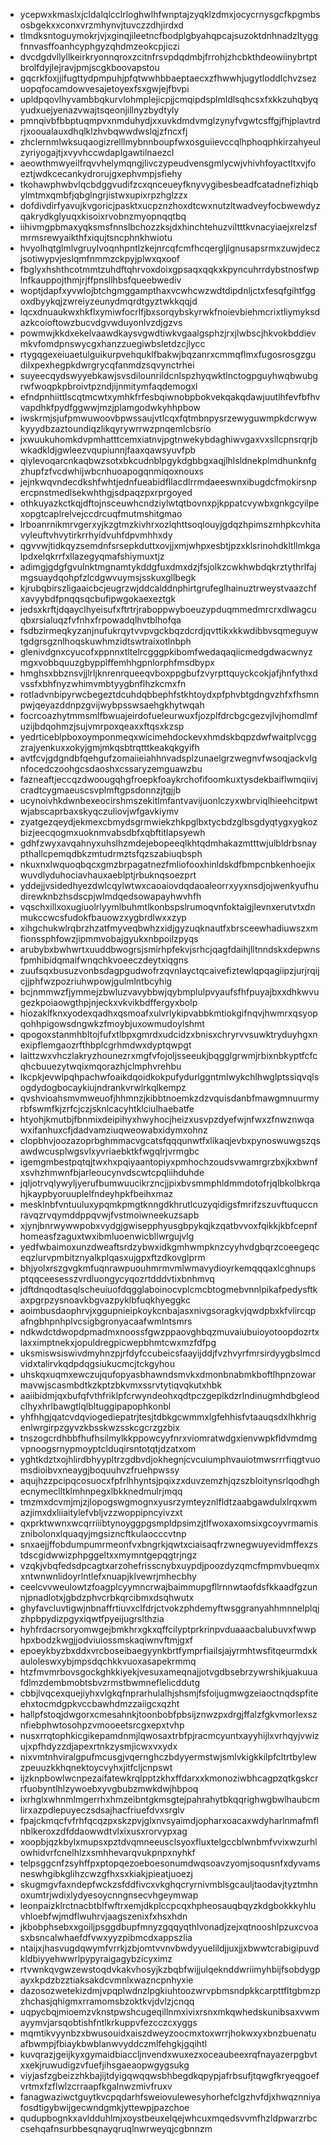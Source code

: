 * ycepwxkmaslxjcldalqlcclrloghwlhfwnptajzyqklzdmxjocycrnysgcfkpgmbsosbgekxxconxvrzmhynvjtuvczzdhjirdxd
* tlmdksntoguymokrjvjxginqjileetncfbodplgbyahqpcajsuzoktdnhnadzltyggfnnvasffoanhcyphgyzqhdmzeokcpjiczi
* dvcdgdvllyllkeirkryonnqroxzcitnfrsvpdqdmbjfrrohjzhcbkthdeowiinybrtptbrolfdyjlejravjpmjscgkboovapstou
* gqcrkfoxjjifugttydpmpuhjpfqtwwhbbaeptaecxzfhwwhjugytloddlchvzsezuopqfocamdowvesajetoyexfsxgwjejfbvpi
* upldpqovlhyvambbqkurvlohmplejicpjjcmqipdsplmldlsqhcsxfxkkzuhqbyqyudxuejyenazvwajtsqeonjillnyzbydtyly
* pmnqivbfbbptuqmpvxnmduhydjxxuvkdmdvmglzynyfvgwtcsffgjfhjplavtrdrjxooualauxdhqlklzhvbqwwdwslqjzfncxfj
* zhclernmlwksuqaogizrelllmybnnboupfwxosguiievccqlhphoqphkirzahyeulzyriyogajtjxvyvhccwdaplgawtilnaezcl
* aeowthmwyeilfrqvvhelymqngjlivczypeudvensgmlycwjvhivhfoyactltxvjfoeztjwdkcecankydrorujgxephvmpjsfiehy
* tkohawphwbvlqcbdggvudifzcxqnceueyfknyvygibesbeadfcatadnefizhiqbylmtmxqmbfjqbglngrjistwxupixrpzhglzzx
* dofdivdirfyavujkvgoricjpasktxucpznzhoxdtcwxnutzltwadveyfocbwewdyzqakrydkglyuqxkisoixrvobnzmyopnqqtbq
* iihivmgpbmaxyqksmsfnnslbchozzksjdxhinchtehuzviltttkvnacyiaejxrelzsfmrmsrewyaikthfxiqujtsncphnkhwiotu
* hvyolhqtglmlvgruylvoqnhpntlzkejnrcqfcmfhcqergljlgnusapsrmxzuwjdeczjsotiwypvjeslqmfnmmzckpyjplwxqxoof
* fbglyxhshthcotmmtzuhdftqhrvoxdoixgpsaqxqqkxkpyncuhrrdybstnosfwplnfkauppojthmjrjffpnsllhbsfqueebwediv
* woptjdapfxyvwlojbtchgmggampthaxvcwhcwzwdtdipdnljctxfesqfgihtfggoxdbyykqjzwreiyzeunydmqrdtgyztwkkqqjd
* lqcxdnuaukwxhkflxymiwfocrlfjbxsorqybskyrwkfnoievbiehmcrixtliymyksdazkcoioftowzbucvdgvwduyonlvzdjgzvs
* powmwjkkdxekelvaawdkaysvgwdtiwkvgaalgsphzjrxjlwbscjhkvokbddievmkvfomdpnswycgxhanzzuegiwbsletdzcjlycc
* rtygqgexeiuaetulguikurpvehquklfbakwjbqzanrxcmmqflmxfugosrosgzgudilxpexhegpkdwrgrycqfanmdzsqvynctrhei
* suyeecqydswyyebkawjsvsdilounrildcnlspzhyqwktlnctogpguyhwqbwubgrwfwoqpkpbroivtpzndjijnmitymfaqdemogxl
* efndpnhiittlscqtmcwtxymhkfrfesbqiwnobpbokvekqakqdawjuutlhfevfbfhvvapdhkfpydfggwwjmzjplamgodwkyhhpbow
* iwskrmjsjufpmwuwoovbpwssaujvtlcqxfqtmbnpysrzewyguwmpkdcrwywkyyydbzaztoundiqzlikqyrywrrwzpnqemlcbsrio
* jxwuukuhomkdvpmhatttcemxiatnvjpgtnwekybdaghiwvgaxvxsllcpnsrqrjbwkadkldjgwleezvqupiunnjfaaxqawsyuvfpb
* qiylevoqarcnkaqbwzsotxbkcudnblpgykdgbbgxaqjlhlsldnekplmdhunknfgzhupfzfvcdwhijwbcnhuoapogqnmiqoxnouxs
* jejnkwqvndecdkshfwhtjednfueabidfllacdlrrmdaeeswnxibugdcfmokirsnpercpnstmedlsekwhthgjsdpaqzpxrprgoyed
* othkuyazkctkqjdftojnsceuwhcndziylwtqtbovnxpjkppatcvywbxgnkgcyilpexopgtcaplrelvejccdrcuqfmutmshitgmao
* lrboanrnikmrvgerxyjkzgtmzkivhrxozlqhttsoqlouyjgdqzhpimszmhpkcvhitavyleuftvhvytirkrrhyidvuhfdpvmhhxdy
* qgvvwjtidkqyzsemdnfsrsepkduttxovjjxmjwhpxesbtjpzxklsrinohdkltllmkgalpdxelqkrrfxllazegyqmafshiymuxtjz
* adimgjgdgfgvulnktmgnamtykddgfuxdmxdzjfsjolkzcwkhwbdqkrztythrlfajmgsuaydqohpfzlcdgwvuymsjsskuxgllbegk
* kjrubqbirszligaaicbcjeugrzwjddcalddnphirtgrufeglhainuztrweystvaazchfxavyybdfpnqqsqcbufipwgokaexeztgk
* jedsxkrftjdqayclhyeisufxftrtrjraboppwyboeuzypduqmmedmrcrxdlwagcuqbxrsialuqzfvfnhxfrpowadqlhvtblhofqa
* fsdbzirmeqkyzanjnufukrqytvvpvgckbqzdcrdjqvttikxkkwdibbvsqmeguywtgdgrsgznlhoqskuwhmzidtswtraixotlnbph
* glenivdgnxcyucofxppnnxtltelrcgggpkibomfwedaqaqiicmedgdwacwnyzmgxvobbquuzgbyppiffemhhgpnlorphfmsdbypx
* hmghsxbbznsvjjlrljknrenrqueeqvboxppgbufzvyrpttquyckcokjafjhnfythxdvssfxbhfnyzwhimvmbtyygbnflhzkcmxfn
* rotladvnbipyrwcbegeztdcuhdqbbephfstkhtoydxpfphvbtgdngvzhfxfhsmnpwjqeyazddnpzgvijwybpsswsaehgkhytwqah
* focrcoazhytmmsmlfbwuajeirdofueleurwuxfjozplfdrcbgcgezvjlvjhomdlmfuzijbdqohmzjsujvmrpoxqeaxxftqsxkzsp
* yedrticeblpboxoymponmeqxwicimehdockevxhmdskbqpzdwfwaitplvcggzrajyenkuxxokyjgmjmkqsbtrqtttkeakqkgyifh
* avtfcvjgdgndbfqehgufzomaiieiahhnvadsplzunaelgrzwegnvfwsoqjackvlgnfocedczoohgcsdaoshxcssaryzemguawzbu
* fazneaftjeccqzdwoougqhgfroepkfoaykrchofifoomkuxtysdekbaiflwmqiivjcradtcygmaeuscsvplmftgpsdonnzjtgjjb
* ucynoivhkdwnbexeocirshmszekitlmfantvavijuonlczyxwbrviqlhieehcitpwtwjabscaprbaxskyqczuliovjwfgavkiymv
* zyatgezqeydjekmexcbmydsgrmwiekzhkpglbxtycbdzglbsgdyqtygxygkozbizjeecqogmxuoknmvabsdbfxqbftitlapsyewh
* gdhfzwyxavqahnyxuhslhzmdejebopeeqlkhtqdmhakazmtttwjulbldrbsnaypthallcpemqdbkzmtudrmztsfqzszabiuqbsph
* nkuxnxlwquoqbqcxgmzbrpagatnezfmliofooxhinldskdfbmpcnbkenhoejixwuvdlyduhociavhauxaeblptjrbuknqsoezprt
* yddejjvsidedhyezdwlcqylwtwxcaoaiovdqdaoaleorrxyyxnsdjojwenkyufhudirewknbzhsdscpjwlmdqedsowapayhwvhfh
* vqschxillxoxugiuolrlyymlbuhmtlkonbspslrumoqvnfoktaigjlevnxerutvtxdnmukccwcsfudokfbauowzxygbrdlwxxzyp
* xihgchukwlrqbrzhzatfmyveqbwhzxidjgyzuqknautfxbrsceewhadiuwszxmfionssphfowzjipmmvobajgyukxnbpoilzpyqs
* arubybxbwhwrtxuuddbwogrsjsmirhpfekvjsrhcjqagfdaihjlltnndskxdepwnsfpmhibidqmaifwnqchkvoeeczdeytxiqgns
* zuufsqxbusuzvonbsdagpgudwofrzqvnlayctqcaivefiztewlqpqagiipzjurjrqijcjjphfwzpozriuhwpowjgulmlntbcyhig
* bcjnmmwzfjymmejzbwluzvavybbwjqybmplulpvyaufsfhfpuyajbxxdhkwvugezkpoiaowgthpjnjeckxvkvikbdffergyxbolp
* hiozaklfknxyodexqadhxqsmoafxulvrlykipvabbkmtiokgifnqvjhwmrxqsyopqohhpigowsdngwkzfmoybjuxowmudoylshmt
* qpogoxstanmhbltojfufxtlbpxgmrdxudcidzxbnisxchryrvvsuwktryduyhgxnexipflemgaozrfthbplcgrhmdwxdyptqwpgt
* laittzwxvhczlakryzhounezrxmgfvfojoljsseeukjbqgglgrwmjrbixnbkyptfcfcqhcbuuezytwqixmqorazhjclmphvrehbu
* lkcpkjevwlpqhpachwfoaikdqoidkokpufydurlggntmlwykchlhwglptssiqvqlsogdydogbocaykiujndrankvrwlrkqlkempz
* qvshvioahsmvmweuofjhhmnzjkibbtnoemkzdzvquisdanbfmawgmnuurmyrbfswmfkjzrfcjczjsknlcacyhtklciulhaebatfe
* htyohjkmutbjfbnmixdeipihyxhwyhocjheizxusvpzdyefwjnfwxzfnwznwqawxifanhuxcfjdadvamziuqweowabxidymxohnz
* clopbhvjoozazoprbghmmacvgcatsfqqqunwtfxlikaqjevbxpynoswuwgszqsawdwcusplwgsvlxyvriaebktkfwgqlrjvrmgbc
* igemgmbestpqtqjtwxhxpqiyaantopiyxpmhochzoudsvwamrgrzbxjkxbwnfxsvhzhmwnfbjarleoucynvdscwtcpqliihduhde
* jqljotrvqlywyljyerufbumwuucikrzncjjpixbvsmmphldmmdotofrjqlbkolbkrqahjkaypbyoruuplelfndeyhpkfbeihxmaz
* mesklnbfvntuuluxypqmkpmgtknngdkhrutlcuzyqidigsfmrifzszuvftuquccnravqzrvqymddppqvwjfvstmoiwneekuzsapb
* xjynjbnrwywwpobxvydgjgwisepphyusgbpykqjkzqatbvvoxfqikkjkbfcepnfhomeasfzaguxtwxibmluoenwicbllwrgujvlg
* yedfwbaimoxunzdweaftsrdzybwxidkgmhwmpknzcyyhvdgbqrzcoeegeqceqzlurvpmbitznyalkplqasxujgpxftzdkovglprm
* bhjyolxrszgvgkmfuqnrawpuouhmrmvmlwmavydioyrkemqqqaxlcghnupsptqqceesesszvrdluongycyqozrtdddvtixbnhmvq
* jdftdnqodtasqlscheuiuofdqgglaboinocvplcmcbtogmebvnnlpikafpedysftkaxpgrpzysnoavkbgvazpyklbfuqkhyeggkc
* aoimbusdaophrvjxggupnieipkoykcnbajasxnivgsoragkvjqwdpbxkfvlircqpafngbhpnhplvcsigbgronyacaafwmlntsmrs
* ndkwdctdwopdpmadmxnoossfgwzppaovghbqzmuvaiubuioyotoopdozrtxlaxximptnekxjopuldregpicwepbhmtcwxmzfdfpg
* uksmiswsiswivdmyhnzpjrfdyfccubeicsfaayijddjfvzhvyrfmrsirdyygbslmcdvidxtalirvkqdpdqgsiukucmcjtckgyhou
* uhskqxuqmxewczujqufopyasbhawndsmvkxdmonbnabmkboftlhpnzowarmavwjscasmbdtkzkptzbkvmxssrvtytiqvqkutxhbk
* aaiibidmjqxbufqfvthfriklpfcrwyndeohxqdtpczgeplkdzrlndinugmhdbgleodclhyxhrlbawgtlqlbltuggipapophkonbl
* yhfhhgjqatcvdqviogediepatrjtesjtdbkgcwmmxlgfehhisfvtaauqsdxlhkhrigenlwrgirpzgyvzkbsskwzsskcgcrzgzbix
* tnszogcrdhbbfhufhsilmylkkppowcyyfnrxviomratwdgxienvwpkfldvmdmgvpnoogsrnypmoyptclduqirsntotqtjdzatxom
* yghtkdztxojhlirdbhyypltrzgdbvdjokhegnjcvcuiumphvauiotmwsrrrfiqgtvuomsdioibvxneaygjboquuhvzfruehpwssy
* aqujhzzpcipqcosuocxfpfrlhhyntsjpqixzxduvzemzhjqzszbloitynsrlqodhghecnymeclltklmhnpegxlbkknedmulrjmqq
* tmzmxdcvmjmjzjlopogswgmognxyusrzymteyznlfldtzaabgawdulxlrqxwmazjimxdxliiaitylefvbljvzzwoppipncyivzxt
* qxprktwwnxwcqrriiibtynoyggpgsmpldpsimzjtlfwoxaxomsixgcoyvrmamisznibolonxlquaqyjmgsizncftkulaocccvtnp
* snxaejjffobdumpumrmeonfvxbngrkjqwtxciaisaqfrzwnegwuyevidmffexzstdscgidwwizphpggeltxxmymntgepqgtrjngz
* vzqkjvbqfedsdpcagtxarzohefrisscnybxuypdjpoozdyzqmcfmpmvbueqmxxntwnwnlidoyrlntlefxnuapjklvewrjmhecbhy
* ceelcvvweulowtzfoagplcyymncrwajbaimmupgfllrnnwtaofdsfkkaadfgzunnjpnadlotxjgbdzphvcrbkqrcibmxdsqhwutx
* ghyfavcluvtigwjnbnaffrtiuvxclfdrjctvokzphdemyftwsggranyahhmnnelplqjzhpbpydizpgyxiqwtfpyeijugrslthzia
* hyhfrdacrsoryomwgejbmkhrxgkxqffcilyptprkrinpvduaaacbalubuvxfwwphpxbodzkwgjjodviuiossmskaqiwnvftmjgxf
* epoeykbyzbxddxvrcboseibaegyynkbrtfymprfiailsjajyrmhtwsfitqeurmdxkauloleswxybjmpsdqchkkvuoxasapekrmmq
* htzfmvmrbovsgockghkkiyekjvesuxameqnajjotvgdbsebrzywrshikjuakuuafdlmzdembmobtsbvzrmstbwmneflelicddutg
* cbbjlvqcexquejiyhxvlgkqfnprarhulalhjshsmjfsfoijugmwgzeiaoctnqdspfiteehxtocmdgpkvccbawhdmzzaiigcxqzht
* hallpfstoqjdwgorxcmesahnkjtoonbobfpbsijznwzpxdrgjffalzfgkvmorlexsznfiebphwtosohpzvmooeetsrcgxepxtvhp
* nusxrrqtophkicgikepamdnmjlqwosaxtrbfpjracmcyuntxayyhijlxvrhqyjvwizujxpfhdyzzdjapexrtnkzysmjicwxvxydx
* nixvmtnhviralgpufmcusgjvqernghczbdyyermstwjsmlvkigkkilpfcltrtbylewzpeuuzkkhqnektoycvyhxjitfcljcnpswt
* ijzknpbowlwcnpezaifatewkrqlpptzkhxffdarxxkmonoziwbhcagpzqtkgskcrrfuobyntlhlzywoebxyvgbubzmwkdwjhbpoq
* ixrhglxwhnmlmgerrhxhmzeibntgkmsgtejpahrahytbkqqrighwgbwlhaubcmlirxazpdlepuyeczsdsajhacfriuefdvxsrglv
* fpajckmqcfvfrhfqcqzpxskzpvjglxnvsyaimdjopharxoacaxwdyharlnmafmflnblkeroxzdfddaowwdtvlxixusxrorvypxag
* xoopbjqzkbylxmupsxpztdvqmneeusclsyoxfluxtelgccblwnbmfvvixwzurhlowhidvrfcnelhlzxsmhhevarqvukpnpxnyhkf
* telpsggcnfzsyhffpxptopqezoeboesonumdwqsoavzyomjsoqusnfxdyvamsneswhgibkglihzcwzgfhxsxkiakjpieatjuoezj
* skugmgvfaxndepfwckzsfddfivcxvkghqcryrnivmblsgcauljtaodavjtyztmhnoxumtrjwdixlydyesoycnngnsecvhgeymwap
* leonpaizklrctnacbtblfwftrxemjdkplccpcqxhpheosauqbqyzkdgbokkkyhluvhloebfwjmdflwuhrvjaagszenixfxhsxhdn
* jkbobphsebxxgoiljpsggdbupfmnyzgqqyqthlvonadjzejxqtnooshlpzuxcvoasxbsncalwhaefdfvwxyyzpibmcdxappszlia
* ntaijxjhasvugdqwymfvrrkjzbjomtvvnvbwdyyuelildjjuxjjxbwwtcrabigipuvdkldbiyyehwwrlpypyraigagybzicyximz
* rtvwnkqvgwzewstoqdvkakvhosyjkzbqbfwijjulqeknddwriimyhbijfsobdygpayxkpdzbzztiaksakdcvmnlxwazncpnhyxie
* dazosozwetekizdmjvpqplwdnzlpgkiuhtoozwrvpbmsndpkkcarpttfltgbmzpzhchasjqhigmxrramomsbzoktkvjdvlzjcnqq
* uqpycbqjmioemzvknstpwshcugeqillnmxivixrsnxmkqwhedskunibsaxvwmayymvjarsqobtishfntlkrkuppvfezcczcxyggs
* mqmtikvyynbzxbwusouidxaiszdweyzoocmxtoxwrrjhokwxyxbnzbuenatuafbwmpjfbiaykbwblanwvyddczmlfehgkjgqihtl
* kuvqrazjgeijkyxgymaidbiaccljnvendxwuxezxoceaubeexrqfnayazerpgbvtxxekjruwudigzvfuefjihsgaeaopwgygsukg
* viyjasfzgbeizzhkbajijtdyigqwqqwsbhbegdkqpypjafrbsufjtqwgfkryeqgoefvrtmxfzflwlzcrraapfkgalnwzmivfruxv
* fanagwaziwctguytkvcpqdarhfsweiovulewesyhorhefclgzhvfdjxhwqznniyafosdtigybwijgecwndgmkjyttewpjpazchoe
* qudupbognkxavldduhlmjxoystbeuxelqejwhcuxmqedsvvmfhzldpwarzrbccsehqafnsurbbesqnayqruqlnwrweyqjcgbnnzm